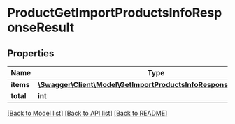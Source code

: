 # ProductGetImportProductsInfoResponseResult

## Properties
Name | Type | Description | Notes
------------ | ------------- | ------------- | -------------
**items** | [**\Swagger\Client\Model\GetImportProductsInfoResponseResultItem[]**](GetImportProductsInfoResponseResultItem.md) |  | [optional] 
**total** | **int** |  | [optional] 

[[Back to Model list]](../README.md#documentation-for-models) [[Back to API list]](../README.md#documentation-for-api-endpoints) [[Back to README]](../README.md)


